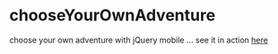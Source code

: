 # chooseYourOwnAdventure
choose your own adventure with jQuery mobile ... see it in action [here](https://rhildred.github.io/chooseYourOwnAdventure)

